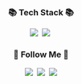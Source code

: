 <h3 align="center">📚 Tech Stack 📚</h3>
<p align="center">
  <img src="https://img.shields.io/badge/HTML5-3766AB?style=flat-square&logo=HTML5&logoColor=#E34F26"/></a>&nbsp 
  <img src="https://img.shields.io/badge/GIT-ffb13b?style=flat-square&logo=git&logoColor=#F05032"/></a>&nbsp 
  <br>
</p>

<h3 align="center">🌈 Follow Me 🌈</h3>
<p align="center">
  <a href="https://velog.io/@irlawjdgkr"><img src="https://img.shields.io/badge/Tech%20Blog-11B48A?style=flat-square&logo=Vimeo&logoColor=white&link=https://velog.io/@irlawjdgkr"/></a>&nbsp
  <a href="https://www.instagram.com/precisely_00/"><img src="https://img.shields.io/badge/Instagram-E4405F?style=flat-square&logo=Instagram&logoColor=white&link=https://www.instagram.com/precisely_00/"/></a>&nbsp
  <a href="mailto:irlawjdgkr@naver.com"><img src="https://img.shields.io/badge/Gmail-d14836?style=flat-square&logo=Gmail&logoColor=white&link=irlawjdgkr@naver.com"/></a>
</p>
